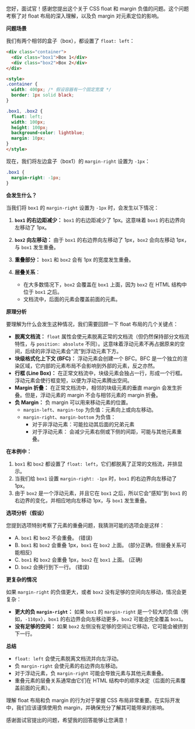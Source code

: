 您好，面试官！感谢您提出这个关于 CSS float 和 margin 负值的问题。这个问题考察了对 float 布局的深入理解，以及负 margin 对元素定位的影响。

**问题场景**

我们有两个相邻的盒子（box），都设置了 `float: left`：

```html
<div class="container">
  <div class="box1">Box 1</div>
  <div class="box2">Box 2</div>
</div>

<style>
.container {
  width: 400px; /* 假设容器有一个固定宽度 */
  border: 1px solid black;
}

.box1, .box2 {
  float: left;
  width: 100px;
  height: 100px;
  background-color: lightblue;
  margin: 10px;
}
</style>
```

现在，我们将左边盒子（box1）的 `margin-right` 设置为 `-1px`：

```css
.box1 {
  margin-right: -1px;
}
```

**会发生什么？**

当我们将 `box1` 的 `margin-right` 设置为 `-1px` 时，会发生以下情况：

1.  **`box1` 的右边距减少：** `box1` 的右边距减少了 1px。这意味着 `box1` 的右边界向左移动了 1px。

2.  **`box2` 向左移动：** 由于 `box1` 的右边界向左移动了 1px，`box2` 会向左移动 1px，与 `box1` 发生重叠。

3.  **重叠部分：** `box1` 和 `box2` 会有 1px 的宽度发生重叠。

4. **层叠关系**：
   *   在大多数情况下，`box2` 会覆盖在 `box1` 上面，因为 `box2` 在 HTML 结构中位于 `box1` 之后。
   *  文档流中，后面的元素会覆盖前面的元素。

**原理分析**

要理解为什么会发生这种情况，我们需要回顾一下 float 布局的几个关键点：

*   **脱离文档流：** `float` 属性会使元素脱离正常的文档流（但仍然保持部分文档流特性，与 `position: absolute` 不同）。这意味着浮动元素不再占据原来的空间，后续的非浮动元素会“流”到浮动元素下方。
*   **块级格式化上下文 (BFC)：** 浮动元素会创建一个 BFC。BFC 是一个独立的渲染区域，它内部的元素布局不会影响到外部的元素，反之亦然。
*   **行框 (Line Box)：** 在正常文档流中，块级元素会独占一行，形成一个行框。浮动元素会使行框变短，以便为浮动元素腾出空间。
*   **Margin 折叠：** 在正常文档流中，相邻的块级元素的垂直 margin 会发生折叠。但是，浮动元素的 margin 不会与相邻元素的 margin 折叠。
*   **负 Margin：** 负 margin 可以用来移动元素的位置。
    *   `margin-left`、`margin-top` 为负值：元素向上或向左移动。
    *   `margin-right`、`margin-bottom` 为负值：
        *   对于非浮动元素：可能拉动其后面的兄弟元素
        *   对于浮动元素： 会减少元素右侧或下侧的间距，可能与其他元素重叠。

**在本例中：**

1.  `box1` 和 `box2` 都设置了 `float: left`，它们都脱离了正常的文档流，并排显示。
2.  当我们给 `box1` 设置 `margin-right: -1px` 时，`box1` 的右边界向左移动了 1px。
3.  由于 `box2` 是一个浮动元素，并且它在 `box1` 之后，所以它会“感知”到 `box1` 的右边界的变化，并相应地向左移动 1px，与 `box1` 发生重叠。

**选项分析（假设）**

您提到选项特别考察了元素的重叠问题，我猜测可能的选项会是这样：

*   A. `box1` 和 `box2` 不会重叠。 (错误)
*   B. `box1` 和 `box2` 会重叠 1px，`box1` 在 `box2` 上面。 (部分正确，但层叠关系可能相反)
*   C. `box1` 和 `box2` 会重叠 1px，`box2` 在 `box1` 上面。 (正确)
*   D. `box2` 会换行到下一行。 (错误)

**更复杂的情况**

如果 `margin-right` 的负值更大，或者 `box2` 没有足够的空间向左移动，情况会更复杂：

*   **更大的负 `margin-right`：** 如果 `box1` 的 `margin-right` 是一个较大的负值（例如，`-110px`），`box1` 的右边界会向左移动更多，`box2` 可能会完全覆盖 `box1`。
*   **没有足够的空间：** 如果 `box2` 左侧没有足够的空间让它移动，它可能会被挤到下一行。

**总结**

*   `float: left` 会使元素脱离文档流并向左浮动。
*   负 `margin-right` 会使元素的右边界向左移动。
*   对于浮动元素，负 `margin-right` 可能会导致元素与其他元素重叠。
*   重叠元素的层叠关系通常由它们在 HTML 结构中的顺序决定（后面的元素覆盖前面的元素）。

理解 float 布局和负 margin 的行为对于掌握 CSS 布局非常重要。在实际开发中，我们应该谨慎使用负 margin，并确保充分了解其可能带来的影响。

感谢面试官提出的问题，希望我的回答能够让您满意！
